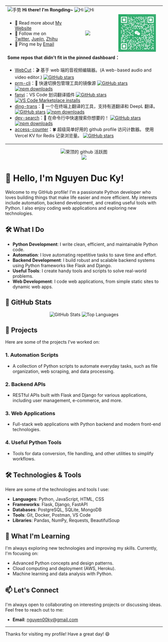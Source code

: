 <div align="center">
  <table>
    <!-- Header -->
    <tr>
      <td colspan="3" align="left">
        <img src="https://media.giphy.com/media/hvRJCLFzcasrR4ia7z/giphy.gif" width="30" alt="手势" />
        <b> Hi there! I'm Rongding~ </b>
        <img src="https://emojis.slackmojis.com/emojis/images/1588866973/8934/hellokittydance.gif?1588866973" alt="Hi" width="30" />
        <img
          src="https://readme-typing-svg.herokuapp.com?font=DynaPuff&size=20&pause=1000&color=9999FF&center=true&vCenter=true&width=500&height=22&lines=A+passionate+web+developer+based+in+Beijing.++%F0%9F%91%8B"
          alt="Hi"
          width="400"
        />
      </td>
    </tr>
    <!-- 访问量 -->
    <tr>
      <td align="left">
        <ul>
          <li>👀 Read more about <a target="_blank" href="https://www.whatismy2fa.com/">My Website</a></li>
          <li>
            🌸 Follow me on
            <a target="_blank" href="https://twitter.com/wangrongding">Twitter</a>, <a target="_blank" href="https://juejin.cn/user/2858385963749223">Juejin</a>,
            <a target="_blank" href="https://www.zhihu.com/people/rongding">Zhihu</a>
          </li>
          <li>💬 Ping me by <a target="_blank" href="mailto:nguyen00ky@gmail.com">Email</a></li>
        </ul>
      </td>
      <td align="center" width="30%">
        <img src="https://access-counter.vercel.app/api/counter?name=wangrongding&theme=006&length=7" />
      </td>
      <td align="center" width="150px">
        <img src="https://raw.githubusercontent.com/canhsat-tinhiu/image-storage/main/canhsat-tinhiu/qr-wechat.jpg" height="120px" />     
      </td>
    </tr>
    <!-- repo -->
    <tr>
      <td colspan="3" align="left"><b>Some repos that didn't fit in the pinned dashboard：</b></td>
    </tr>
    <tr>
      <td colspan="3" align="left">
        <ul>
          <li>
            <a target="_blank" href="https://github.com/wangrongding/webcut">WebCut</a>：🎬 基于 web 端的音视频编辑器。(A web-based audio and video editor.)
            <a target="_blank" href="https://github.com/wangrongding/webcut"><img src="https://img.shields.io/github/stars/wangrongding/webcut" alt="GitHub stars" /></a>
          </li>
          <li>
            <a target="_blank" href="https://github.com/wangrongding/prm-cli">prm-cli</a>：🦄 快速切换包管理工具的镜像源
            <a target="_blank" href="https://github.com/wangrongding/prm-cli"><img src="https://img.shields.io/github/stars/wangrongding/prm-cli" alt="GitHub stars" /></a>
            <a target="_blank" href="https://www.npmjs.com/package/prm-cli"
              ><img src="https://img.shields.io/npm/dt/prm-cli?style=flat&label=downloads&color=cb3837&labelColor=cb0000&logo=npm" alt="npm downloads"
            /></a>
          </li>
          <li>
            <a target="_blank" href="https://github.com/wangrongding/fanyi">fanyi</a>：VS Code 划词翻译插件
            <a target="_blank" href="https://github.com/wangrongding/fanyi"><img src="https://img.shields.io/github/stars/wangrongding/fanyi" alt="GitHub stars" /></a>
            <a target="_blank" href="https://marketplace.visualstudio.com/items?itemName=wangrongding.fanyi"
              ><img src="https://badgen.net/vs-marketplace/i/wangrongding.fanyi" alt="VS Code Marketplace installs"
            /></a>
          </li>
          <li>
            <a target="_blank" href="https://github.com/wangrongding/ding-trans">ding-trans</a>：🌈 一个在终端上翻译的工具，支持有道翻译和 DeepL 翻译。
            <a target="_blank" href="https://github.com/wangrongding/ding-trans"><img src="https://img.shields.io/github/stars/wangrongding/ding-trans" alt="GitHub stars" /></a>
            <a target="_blank" href="https://www.npmjs.com/package/ding-trans"
              ><img src="https://img.shields.io/npm/dt/ding-trans?style=flat&label=downloads&color=cb3837&labelColor=cb0000&logo=npm" alt="npm downloads"
            /></a>
          </li>
          <li>
            <a target="_blank" href="https://github.com/wangrongding/dev-search">dev-search</a>：🌸 在命令行中快速搜索你想要的！
            <a target="_blank" href="https://github.com/wangrongding/dev-search"><img src="https://img.shields.io/github/stars/wangrongding/dev-search" alt="GitHub stars" /></a>
            <a target="_blank" href="https://www.npmjs.com/package/dev-search"
              ><img src="https://img.shields.io/npm/dt/dev-search?style=flat&label=downloads&color=cb3837&labelColor=cb0000&logo=npm" alt="npm downloads"
            /></a>
          </li>
          <li>
            <a target="_blank" href="https://github.com/wangrongding/access-counter">access-counter</a>：🍀 超级简单好用的 github profile 访问计数器。 使用 Vercel KV for Redis 记录浏览量。
            <a target="_blank" href="https://github.com/wangrongding/access-counter"><img src="https://img.shields.io/github/stars/wangrongding/access-counter" alt="GitHub stars" /></a>
          </li>
        </ul>
      </td>
    </tr>
    <!-- <tr>
      <td colspan="2" align="left">
        <img src="https://img.shields.io/badge/-Nodejs-43853d?style=flat-square&logo=Node.js&logoColor=white" />
        <img src="https://img.shields.io/badge/-WebRTC-008000?style=flat-square&logo=WebRTC&labelColor=90EE90&color=fff" />
        <img src="https://img.shields.io/badge/-JavaScript-e5cd0c?style=flat-square&logo=JavaScript&labelColor=f7df1e&logoColor=000" />
        <img src="https://img.shields.io/badge/-TypeScript-3178C6?style=flat-square&logo=TypeScript&logoColor=white&color=blue" />
        <img src="https://img.shields.io/badge/-Vue.js-29beb0?style=flat-square&logo=vue.js&labelColor=ffffff&color=4FC08D" />
        <img src="https://img.shields.io/badge/-React-29beb0?style=flat-square&logo=React&labelColor=ffffff&color=61DAFB" />
        <img src="https://img.shields.io/badge/-WebPack-1C78C0?style=flat-square&logo=WebPack&logoColor=white" />
        <img src="https://img.shields.io/badge/-Vite-1C78C0?style=flat-square&logo=Vite&logoColor=white" />
        <img src="https://img.shields.io/badge/-Electron-white?style=flat-square&logo=electron&logoColor=white&color=47848F" />
        <img src="https://img.shields.io/badge/-MiniProgram-008000?style=flat-square&logo=WeChat&labelColor=fff&color=07C160" />
        <img src="https://img.shields.io/badge/-Three.js-000000?style=flat-square&logo=Three.js" />
      </td>
    </tr> -->
  </table>
  <picture>
    <source media="(prefers-color-scheme: dark)"
      srcset="https://github-readme-activity-graph.vercel.app/graph?username=wangrongding&theme=github&height=250" />
    <source media="(prefers-color-scheme: light)"
      srcset="https://github-readme-activity-graph.vercel.app/graph?username=wangrongding&bg_color=F6F8FA&color=708090&line=24292e&point=24292e&area=true&hide_border=true&height=250" />
    <img src="https://github-readme-activity-graph.vercel.app/graph?username=wangrongding&bg_color=F6F8FA&color=708090&line=24292e&point=24292e&area=true&hide_border=true&height=250" alt="荣顶的 github 活跃图" />
  </picture>
</div>
<div align="center">
  <img src="https://access-counter.vercel.app/api/counter?name=canhsat-tinhiu&theme=006&length=7" />
</div>

# 👋 Hello, I'm Nguyen Duc Ky!

Welcome to my GitHub profile! I'm a passionate Python developer who loves building things that make life easier and more efficient. My interests include automation, backend development, and creating useful tools with Python. I also enjoy coding web applications and exploring new technologies.

## 🛠️ What I Do

- **Python Development**: I write clean, efficient, and maintainable Python code.
- **Automation**: I love automating repetitive tasks to save time and effort.
- **Backend Development**: I build robust and scalable backend systems using Python frameworks like Flask and Django.
- **Useful Tools**: I create handy tools and scripts to solve real-world problems.
- **Web Development**: I code web applications, from simple static sites to dynamic web apps.

## 🎯 GitHub Stats
<div align="center">
  <img src="https://github-readme-stats.vercel.app/api?username=canhsat-tinhiu&show_icons=true&theme=light" alt="GitHub Stats" />
  <img src="https://github-readme-stats.vercel.app/api/top-langs/?username=canhsat-tinhiu&layout=compact&theme=light" alt="Top Languages" />
</div>

## 🚀 Projects

Here are some of the projects I've worked on:

### 1. **Automation Scripts**
   - A collection of Python scripts to automate everyday tasks, such as file organization, web scraping, and data processing.

### 2. **Backend APIs**
   - RESTful APIs built with Flask and Django for various applications, including user management, e-commerce, and more.

### 3. **Web Applications**
   - Full-stack web applications with Python backend and modern front-end technologies.

### 4. **Useful Python Tools**
   - Tools for data conversion, file handling, and other utilities to simplify workflows.

## 🛠️ Technologies & Tools

Here are some of the technologies and tools I use:

- **Languages**: Python, JavaScript, HTML, CSS
- **Frameworks**: Flask, Django, FastAPI
- **Databases**: PostgreSQL, SQLite, MongoDB
- **Tools**: Git, Docker, Postman, VS Code
- **Libraries**: Pandas, NumPy, Requests, BeautifulSoup

## 🌱 What I'm Learning

I'm always exploring new technologies and improving my skills. Currently, I'm focusing on:
- Advanced Python concepts and design patterns.
- Cloud computing and deployment (AWS, Heroku).
- Machine learning and data analysis with Python.

## 📫 Let's Connect

I'm always open to collaborating on interesting projects or discussing ideas. Feel free to reach out to me:

- **Email**: nguyen00ky@gmail.com



---

Thanks for visiting my profile! Have a great day! 😄
